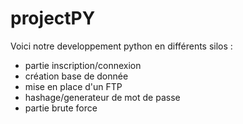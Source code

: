 # projectPY
Voici notre developpement python en différents silos :
  - partie inscription/connexion
  - création base de donnée
  - mise en place d'un FTP
  - hashage/generateur de mot de passe
  - partie brute force
